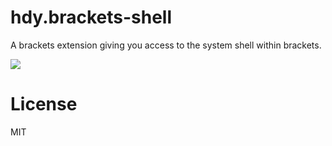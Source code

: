 hdy.brackets-shell
==================
A brackets extension giving you access to the system shell within brackets.

![][screenshot]  

License
=======
MIT


[screenshot]: https://github.com/johnhidey/hdy.resources/blob/master/hdy.brackets-shell/images/Screenshot.PNG
